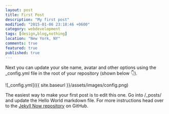 ```yaml
---
layout: post
title: First Post
description: "My first post"
modified: "2015-01-06 23:18:46 +0600"
category: webdevelopment
tags: [design,blog,nothing]
location: "New York, NY"
comments: true
featured: true
published: true
---
```



Next you can update your site name, avatar and other options using the _config.yml file in the root of your repository (shown below :point_down:).

![_config.yml]({{ site.baseurl }}/assets/images/config.png)

The easiest way to make your first post is to edit this one. Go into /_posts/ and update the Hello World markdown file. For more instructions head over to the [Jekyll Now repository](https://github.com/barryclark/jekyll-now) on GitHub.
